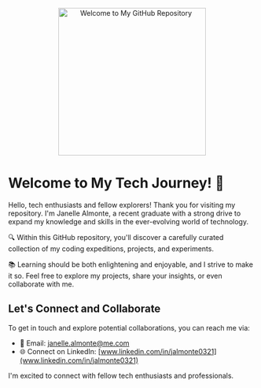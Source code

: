 <!-- Welcome Message -->
<p align="center">
  <img src="https://your-image-url-here.com/your-image.jpg" alt="Welcome to My GitHub Repository" width="300">
</p>

# Welcome to My Tech Journey! 🚀

Hello, tech enthusiasts and fellow explorers! Thank you for visiting my repository. I'm Janelle Almonte, a recent graduate with a strong drive to expand my knowledge and skills in the ever-evolving world of technology.

🔍 Within this GitHub repository, you'll discover a carefully curated collection of my coding expeditions, projects, and experiments.

📚 Learning should be both enlightening and enjoyable, and I strive to make it so. Feel free to explore my projects, share your insights, or even collaborate with me.

## Let's Connect and Collaborate

To get in touch and explore potential collaborations, you can reach me via:

- 📧 Email: janelle.almonte@me.com
- 🌐 Connect on LinkedIn: [www.linkedin.com/in/jalmonte0321](www.linkedin.com/in/jalmonte0321)

I'm excited to connect with fellow tech enthusiasts and professionals. 

